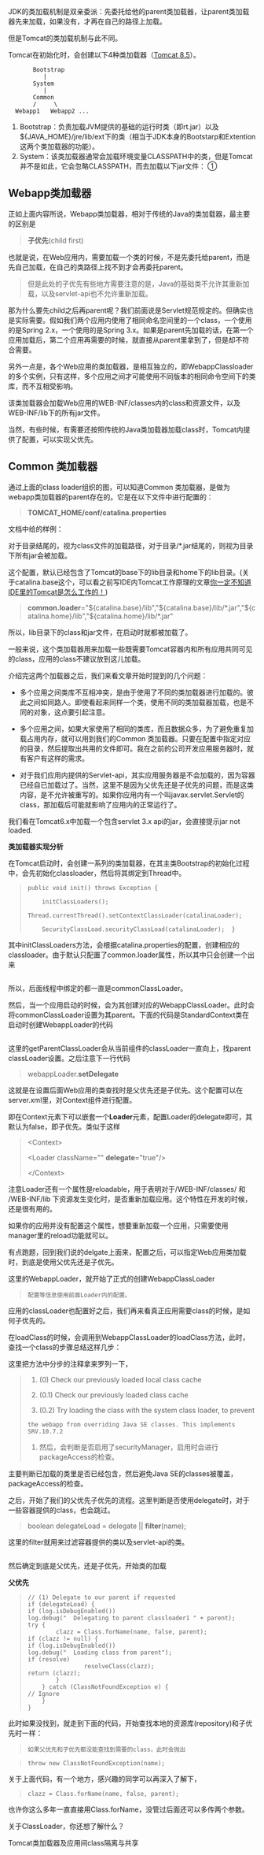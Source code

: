 JDK的类加载机制是双亲委派：先委托给他的parent类加载器，让parent类加载器先来加载，如果没有，才再在自己的路径上加载。

但是Tomcat的类加载机制与此不同。

Tomcat在初始化时，会创建以下4种类加载器（[Tomcat 8.5](http://tomcat.apache.org/tomcat-8.5-doc/class-loader-howto.html)）。

```
       Bootstrap           
          |
       System              
          |
       Common          
       /     \
  Webapp1   Webapp2 ...    
```

1. Bootstrap：负责加载JVM提供的基础的运行时类（即rt.jar）以及${JAVA\_HOME}/jre/lib/ext下的类（相当于JDK本身的Bootstarp和Extention这两个类加载器的功能）。
2. System：该类加载器通常会加载环境变量CLASSPATH中的类，但是Tomcat并不是如此，它会忽略CLASSPATH，而去加载以下jar文件：
①



## 

## 

## 

## 

## 

## **Webapp类加载器**

正如上面内容所说，Webapp类加载器，相对于传统的Java的类加载器，最主要的区别是

> **子优先**\(child first\)

也就是说，在Web应用内，需要加载一个类的时候，不是先委托给parent，而是先自己加载，在自己的类路径上找不到才会再委托parent。

> 但是此处的子优先有些地方需要注意的是，Java的基础类不允许其重新加载，以及servlet-api也不允许重新加载。

那为什么要先child之后再parent呢？我们前面说是Servlet规范规定的。但确实也是实际需要。假如我们两个应用内使用了相同命名空间里的一个class，一个使用的是Spring 2.x，一个使用的是Spring 3.x。如果是parent先加载的话，在第一个应用加载后，第二个应用再需要的时候，就直接从parent里拿到了，但是却不符合需要。

另外一点是，各个Web应用的类加载器，是相互独立的，即WebappClassloader的多个实例，只有这样，多个应用之间才可能使用不同版本的相同命令空间下的类库，而不互相受影响。

该类加载器会加载Web应用的WEB-INF/classes内的class和资源文件，以及WEB-INF/lib下的所有jar文件。

当然，有些时候，有需要还按照传统的Java类加载器加载class时，Tomcat内提供了配置，可以实现父优先。

## **Common 类加载器**

通过上面的class loader组织的图，可以知道Common 类加载器，是做为webapp类加载器的parent存在的。它是在以下文件中进行配置的：

> **TOMCAT\_HOME/conf/catalina.properties**

文档中给的样例：

对于目录结尾的，视为class文件的加载路径，对于目录/\*.jar结尾的，则视为目录下所有jar会被加载。

这个配置，默认已经包含了Tomcat的base下的lib目录和home下的lib目录。\(关于catalina.base这个，可以看之前写IDE内Tomcat工作原理的文章[你一定不知道IDE里的Tomcat是怎么工作的！](https://link.zhihu.com/?target=http%3A//mp.weixin.qq.com/s%3F__biz%3DMzI3MTEwODc5Ng%3D%3D%26mid%3D401107149%26idx%3D1%26sn%3D908bd8ba76b38417570056795626c163%26scene%3D21%23wechat_redirect)\)

> **common.loader**="${catalina.base}/lib","${catalina.base}/lib/\*.jar","${catalina.home}/lib","${catalina.home}/lib/\*.jar"

所以，lib目录下的class和jar文件，在启动时就都被加载了。

一般来说，这个类加载器用来加载一些既需要Tomcat容器内和所有应用共同可见的class，应用的class不建议放到这儿加载。

介绍完这两个加载器之后，我们来看文章开始时提到的几个问题：

* 多个应用之间类库不互相冲突，是由于使用了不同的类加载器进行加载的。彼此之间如同路人。即使看起来同样一个类，使用不同的类加载器加载，也是不同的对象，这点要引起注意。

* 多个应用之间，如果大家使用了相同的类库，而且数据众多，为了避免重复加载占用内存，就可以用到我们的Common 类加载器。只要在配置中指定对应的目录，然后提取出共用的文件即可。我在之前的公司开发应用服务器时，就有客户有这样的需求。

* 对于我们应用内提供的Servlet-api，其实应用服务器是不会加载的，因为容器已经自已加载过了。当然，这里不是因为父优先还是子优先的问题，而是这类内容，是不允许被重写的。如果你应用内有一个叫javax.servlet.Servlet的class，那加载后可能就影响了应用内的正常运行了。

我们看在Tomcat6.x中加载一个包含servlet 3.x api的jar，会直接提示jar not loaded.

**类加载器实现分析**

在Tomcat启动时，会创建一系列的类加载器，在其主类Bootstrap的初始化过程中，会先初始化classloader，然后将其绑定到Thread中。

> ```
> public void init() throws Exception {
>
>     initClassLoaders();
>
> Thread.currentThread().setContextClassLoader(catalinaLoader);
>
>     SecurityClassLoad.securityClassLoad(catalinaLoader);  }
> ```

其中initClassLoaders方法，会根据catalina.properties的配置，创建相应的classloader。由于默认只配置了common.loader属性，所以其中只会创建一个出来

> ```
>
> ```

所以，后面线程中绑定的都一直是commonClassLoader。

然后，当一个应用启动的时候，会为其创建对应的WebappClassLoader。此时会将commonClassLoader设置为其parent。下面的代码是StandardContext类在启动时创建WebappLoader的代码

> ```
>
> ```

这里的getParentClassLoader会从当前组件的classLoader一直向上，找parent classLoader设置。之后注意下一行代码

> webappLoader.**setDelegate**

这就是在设置后面Web应用的类查找时是父优先还是子优先。这个配置可以在server.xml里，对Context组件进行配置。

即在Context元素下可以嵌套一个**Loader**元素，配置Loader的delegate即可，其默认为false，即子优先。类似于这样

> &lt;Context&gt;
>
> &lt;Loader className="" **delegate**="true"/&gt;
>
> &lt;/Context&gt;

注意Loader还有一个属性是reloadable，用于表明对于/WEB-INF/classes/ 和 /WEB-INF/lib 下资源发生变化时，是否重新加载应用。这个特性在开发的时候，还是很有用的。

如果你的应用并没有配置这个属性，想要重新加载一个应用，只需要使用manager里的reload功能就可以。

有点跑题，回到我们说的delgate上面来，配置之后，可以指定Web应用类加载时，到底是使用父优先还是子优先。

这里的WebappLoader，就开始了正式的创建WebappClassLoader

> ```
> 配置等信息使用前面Loader内的配置。
> ```

应用的classLoader也配置好之后，我们再来看真正应用需要class的时候，是如何子优先的。

在loadClass的时候，会调用到WebappClassLoader的loadClass方法，此时，查找一个class的步骤总结这样几步：

这里把方法中分步的注释拿来罗列一下，

> 1. \(0\) Check our previously loaded local class cache
>
> 2. \(0.1\) Check our previously loaded class cache
>
> 3. \(0.2\) Try loading the class with the system class loader, to prevent
>
> ```
> the webapp from overriding Java SE classes. This implements SRV.10.7.2
> ```
>
> 1. 然后，会判断是否启用了securityManager，启用时会进行packageAccess的检查。

主要判断已加载的类里是否已经包含，然后避免Java SE的classes被覆盖，packageAccess的检查。

之后，开始了我们的父优先子优先的流程。这里判断是否使用delegate时，对于一些容器提供的class，也会跳过。

> boolean delegateLoad = delegate \|\| **filter**\(name\);

这里的filter就用来过滤容器提供的类以及servlet-api的类。

> ```
>
> ```

然后确定到底是父优先，还是子优先，开始类的加载

**父优先**

> ```
> // (1) Delegate to our parent if requested
> if (delegateLoad) {
> if (log.isDebugEnabled())
> log.debug("  Delegating to parent classloader1 " + parent);
> try {
>         clazz = Class.forName(name, false, parent);
> if (clazz != null) {
> if (log.isDebugEnabled())
> log.debug("  Loading class from parent");
> if (resolve)
>                 resolveClass(clazz);
> return (clazz);
>         }
>     } catch (ClassNotFoundException e) {
> // Ignore
>     }
> }
> ```

此时如果没找到，就走到下面的代码，开始查找本地的资源库\(repository\)和子优先时一样：

> ```
> 如果父优先和子优先都没能查找到需要的class，此时会抛出
> ```

> ```
> throw new ClassNotFoundException(name);
> ```

关于上面代码，有一个地方，感兴趣的同学可以再深入了解下，

> ```
> clazz = Class.forName(name, false, parent);
> ```

也许你这么多年一直直接用Class.forName，没管过后面还可以多传两个参数。

关于ClassLoader，你还想了解什么？

Tomcat类加载器及应用间class隔离与共享

